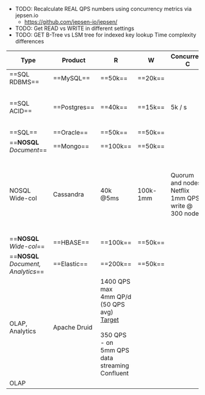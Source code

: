 
- TODO: Recalculate REAL QPS numbers using concurrency metrics via jepsen.io
	- https://github.com/jepsen-io/jepsen/
- TODO: Get READ vs WRITE in different settings
- TODO: GET B-Tree vs LSM tree for indexed key lookup Time complexity differences

| Type                                        | Product      | R                                                                                                                                                                                                            | W        | Concurrent C                                         | Latency                                                                                                                                                        |
| ------------------------------------------- | ------------ | ------------------------------------------------------------------------------------------------------------------------------------------------------------------------------------------------------------ | -------- | ---------------------------------------------------- | -------------------------------------------------------------------------------------------------------------------------------------------------------------- |
| ==SQL<br>RDBMS==                            | ==MySQL==    | ==50k==                                                                                                                                                                                                      | ==20k==  |                                                      |                                                                                                                                                                |
| ==SQL<br>ACID==                             | ==Postgres== | ==40k==                                                                                                                                                                                                      | ==15k==  | 5k / s                                               | We look at QPS * C => machine ct                                                                                                                               |
| ==SQL==                                     | ==Oracle==   | ==50k==                                                                                                                                                                                                      | ==50k==  |                                                      |                                                                                                                                                                |
| ==**NOSQL**<br>*Document*==                 | ==Mongo==    | ==100k==                                                                                                                                                                                                     | ==50k==  |                                                      |                                                                                                                                                                |
| NOSQL<br>Wide-col                           | Cassandra    | 40k @5ms                                                                                                                                                                                                     | 100k-1mm | Quorum and nodes. Netflix 1mm QPS write @ 300 nodes. | Latency starts increasing for reads after 30k. <br>40k read QPS, 5ms 90%, 50ms 99%                                                                             |
| ==**NOSQL**<br>*Wide-col*==                 | ==HBASE==    | ==100k==                                                                                                                                                                                                     | ==50k==  |                                                      |                                                                                                                                                                |
| ==**NOSQL**<br>*Document,*<br>*Analytics*== | ==Elastic==  | ==200k==                                                                                                                                                                                                     | ==50k==  |                                                      |                                                                                                                                                                |
| OLAP,<br>Analytics                          | Apache Druid | 1400 QPS max<br>4mm QP/d <br>(50 QPS avg)<br>[Target](https://imply.io/developer/articles/apache-druid-making-1000-qps-for-analytics-look-easy/)<br><br>350 QPS - on <br>5mm QPS data streaming<br>Confluent |          |                                                      | **< 1 sec** in 2 miles<br>[Walmart Labs](https://medium.com/walmartglobaltech/event-stream-analytics-at-walmart-with-druid-dcf1a37ceda7) (1B events, 2TB data) |
| OLAP                                        |              |                                                                                                                                                                                                              |          |                                                      |                                                                                                                                                                |
